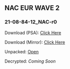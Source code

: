 ## NAC EUR WAVE 2

### 21-08-84-12_NAC-r0
Download (PSA): [Click Here](https://majestic-web.mpsa.com/nas/eu/mjb00/NAC_EU/ovip-int-firmware-version/PSA_ovip-int-firmware-version_21-08-84-12_NAC-r0_NAC_EUR_WAVE2.tar)

Download (Mirror): [Click Here](https://mega.nz/file/NEhwEZRD#bI2aC8hf4xyRJ1FmVnLLpDW-VkxPA8FuD-ChjFLBtEY)

Unpacked: [Open](https://mega.nz/folder/0EgCDR5T#OU_4__wdry5bAZRpvEFGHQ)

Decrypted: _Coming Soon_
